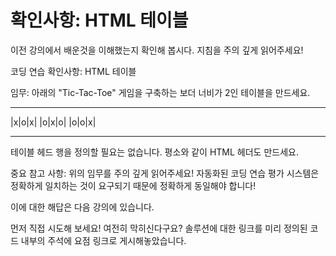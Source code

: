 # 확인사항: HTML 테이블

이전 강의에서 배운것을 이해했는지 확인해 봅시다. 지침을 주의 깊게 읽어주세요!

코딩 연습 확인사항: HTML 테이블

임무: 아래의 "Tic-Tac-Toe" 게임을 구축하는 보더 너비가 2인 테이블을 만드세요.

---

|x|o|x|
|o|x|o|
|o|o|x|

---

테이블 헤드 행을 정의할 필요는 없습니다. 평소와 같이 HTML 헤더도 만드세요.

중요 참고 사항: 위의 임무를 주의 깊게 읽어주세요! 자동화된 코딩 연습 평가 시스템은 정확하게 일치하는 것이 요구되기 때문에 정확하게 동일해야 합니다!

이에 대한 해답은 다음 강의에 있습니다.

먼저 직접 시도해 보세요! 여전히 막히신다구요? 솔루션에 대한 링크를 미리 정의된 코드 내부의 주석에 요점 링크로 게시해놓았습니다.
